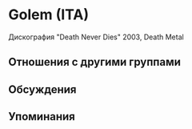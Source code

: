 # Golem (ITA)

Дискография
"Death Never Dies" 2003, Death Metal

## Отношения с другими группами


## Обсуждения


## Упоминания

